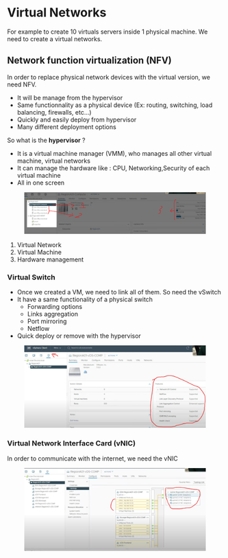 # Virtual Networks

For example to create 10 virtuals servers inside 1 physical machine. We need to create a virtual networks.&#x20;

## Network function virtualization (NFV)&#x20;

In order to replace physical network devices with the virtual version, we need NFV.&#x20;

* It will be manage from the hypervisor
* Same functionnality as a physical device (Ex: routing, switching, load balancing, firewalls, etc...)
* Quickly and easily deploy from hypervisor
* Many different deployment options

So what is the **hypervisor** ?

* It is a virtual machine manager (VMM), who manages all other virtual machine, virtual networks
* &#x20;It can manage the hardware like : CPU, Networking,Security of each virtual machine
* All in one screen

<figure><img src="../.gitbook/assets/image (3).png" alt=""><figcaption></figcaption></figure>

1. Virtual Network
2. Virtual Machine
3. Hardware management

### Virtual Switch

* Once we created a VM, we need to link all of them. So need the vSwitch
* It have a same functionality of a physical switch
  * Forwarding options
  * Links aggregation
  * Port mirroring
  * Netflow
* Quick deploy or remove with  the hypervisor

<figure><img src="../.gitbook/assets/image (1).png" alt=""><figcaption></figcaption></figure>

### Virtual Network Interface Card (vNIC)

In order to communicate with the internet, we need the vNIC

<figure><img src="../.gitbook/assets/image (4).png" alt=""><figcaption></figcaption></figure>
